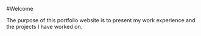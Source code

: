 #Welcome

The purpose of this portfolio website is to present my work experience and the projects I have worked on. 
